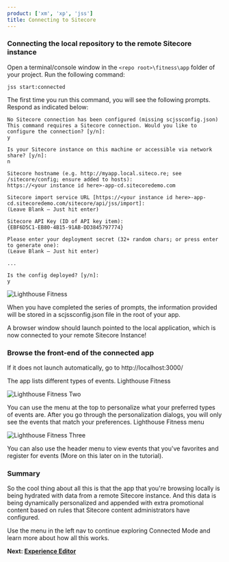 ```yaml
---
product: ['xm', 'xp', 'jss']
title: Connecting to Sitecore
---
```


### Connecting the local repository to the remote Sitecore instance

Open a terminal/console window in the `<repo root>\fitness\app` folder of your project. Run the following command:

```shell
jss start:connected
```

The first time you run this command, you will see the following prompts. Respond as indicated below:

```shell
No Sitecore connection has been configured (missing scjssconfig.json)
This command requires a Sitecore connection. Would you like to configure the connection? [y/n]:
y

Is your Sitecore instance on this machine or accessible via network share? [y/n]:
n

Sitecore hostname (e.g. http://myapp.local.siteco.re; see /sitecore/config; ensure added to hosts):
https://<your instance id here>-app-cd.sitecoredemo.com

Sitecore import service URL [https://<your instance id here>-app-cd.sitecoredemo.com/sitecore/api/jss/import]:
(Leave Blank – Just hit enter)

Sitecore API Key (ID of API key item):
{EBF6D5C1-EB80-4B15-91AB-DD3845797774}

Please enter your deployment secret (32+ random chars; or press enter to generate one):
(Leave Blank – Just hit enter)

...

Is the config deployed? [y/n]:
y
```

![Lighthouse Fitness](https://mss-p-006-delivery.sitecorecontenthub.cloud/api/public/content/f575d7259d1b48248a38898517478fd1?v=159ee4e3)

When you have completed the series of prompts, the information provided will be stored in a scjssconfig.json file in the root of your app.

A browser window should launch pointed to the local application, which is now connected to your remote Sitecore Instance!

### Browse the front-end of the connected app

If it does not launch automatically, go to http://localhost:3000/

The app lists different types of events. Lighthouse Fitness

![Lighthouse Fitness Two](https://mss-p-006-delivery.sitecorecontenthub.cloud/api/public/content/ba40a6c9ee204a7fb188ffc376a11013?v=e65e0076)

You can use the menu at the top to personalize what your preferred types of events are. After you go through the personalization dialogs, you will only see the events that match your preferences. Lighthouse Fitness menu

![Lighthouse Fitness Three](https://mss-p-006-delivery.sitecorecontenthub.cloud/api/public/content/1004e5b172604ea8821f8a45a435f3e0?v=ca3cf9ce)

You can also use the header menu to view events that you've favorites and register for events (More on this later on in the tutorial).

### Summary

So the cool thing about all this is that the app that you're browsing locally is being hydrated with data from a remote Sitecore instance. And this data is being dynamically personalized and appended with extra promotional content based on rules that Sitecore content administrators have configured.

Use the menu in the left nav to continue exploring Connected Mode and learn more about how all this works.

**Next: [Experience Editor](/trials/jss-connected-demo/exploring-sitecore/experience-editor)**
